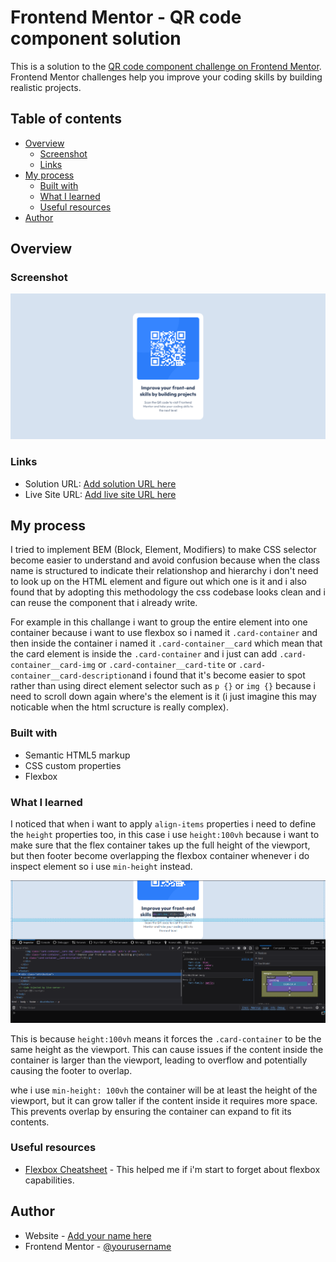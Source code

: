 # Frontend Mentor - QR code component solution

This is a solution to the [QR code component challenge on Frontend Mentor](https://www.frontendmentor.io/challenges/qr-code-component-iux_sIO_H). Frontend Mentor challenges help you improve your coding skills by building realistic projects. 

## Table of contents

- [Overview](#overview)
  - [Screenshot](#screenshot)
  - [Links](#links)
- [My process](#my-process)
  - [Built with](#built-with)
  - [What I learned](#what-i-learned)
  - [Useful resources](#useful-resources)
- [Author](#author)

## Overview

### Screenshot

![](./documentation-img/preview.png)

### Links

- Solution URL: [Add solution URL here](https://your-solution-url.com)
- Live Site URL: [Add live site URL here](https://your-live-site-url.com)

## My process
I tried to implement BEM (Block, Element, Modifiers) to make CSS selector become easier to understand and avoid confusion because when the class name is structured to indicate their relationshop and hierarchy i don't need to look up on the HTML element and figure out which one is it and i also found that by adopting this methodology the css codebase looks clean and i can reuse the component that i already write.

For example in this challange i want to group the entire element into one container because i want to use flexbox so i named it `.card-container` and then inside the container i named it `.card-container__card` which mean that the card element is inside the `.card-container` and i just can add `.card-container__card-img` or `.card-container__card-tite` or `.card-container__card-description`and i found that it's become easier to spot rather than using direct element selector such as `p {}` or `img {}` because i need to scroll down again where's the element is it (i just imagine this may noticable when the html scructure is really complex).
### Built with

- Semantic HTML5 markup
- CSS custom properties
- Flexbox

### What I learned

I noticed that when i want to apply `align-items` properties i need to define the `height` properties too, in this case i use `height:100vh` because i want to make sure that the flex container takes up the full height of the viewport, but then footer become overlapping the flexbox container whenever i do inspect element so i use `min-height` instead.

![](./documentation-img/footer-overlap.png)

This is because `height:100vh` means it forces the `.card-container` to be the same height as the viewport. This can cause issues if the content inside the container is larger than the viewport, leading to overflow and potentially causing the footer to overlap.

whe i use `min-height: 100vh` the container will be at least the height of the viewport, but it can grow taller if the content inside it requires more space. This prevents overlap by ensuring the container can expand to fit its contents.

### Useful resources

- [Flexbox Cheatsheet](https://css-tricks.com/snippets/css/a-guide-to-flexbox/) - This helped me if i'm start to forget about flexbox capabilities.

## Author

- Website - [Add your name here](https://www.your-site.com)
- Frontend Mentor - [@yourusername](https://www.frontendmentor.io/profile/yourusername)

